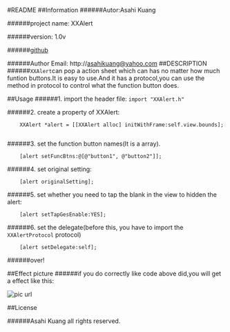 #README
##Information
######Autor:Asahi Kuang

######project name: XXAlert

######version: 1.0v

######[github](https://github.com/Asahi-Kuang)

######Author Email: http://asahikuang@yahoo.com
##DESCRIPTION
######`XXAlert`can pop a action sheet which can has no matter how much funtion buttons.It is easy to use.And it has a protocol,you can use the method in protocol to control what the function button does.

##Usage
######1. import the header file: `import "XXAlert.h"`

######2. create a property of XXAlert: 
```
	XXAlert *alert = [[XXAlert alloc] initWithFrame:self.view.bounds];
    
```

######3. set the function button names(It is a array).
```
	[alert setFuncBtns:@[@"button1", @"button2"]];
```

######4. set original setting:
```
	[alert originalSetting];
```

######5. set whether you need to tap the blank in the view to hidden the alert:
```
	[alert setTapGesEnable:YES];
```

######6. set the delegate(before this, you have to import the `XXAlertProtocol` protocol)
```
	[alert setDelegate:self];
```

######over!

##Effect picture
######if you do correctly like code above did,you will get a effect like this:

![pic url](http://a2.qpic.cn/psb?/V106iJhq3r5pvo/NPCT5V6b*ygpZS0UjdemKkZ.KqkdYdFk9sfzMx*v11A!/b/dHMAAAAAAAAA&bo=1QFHA9UBRwMCIgY!&rf=viewer_4)


##License

######Asahi Kuang all rights reserved.

